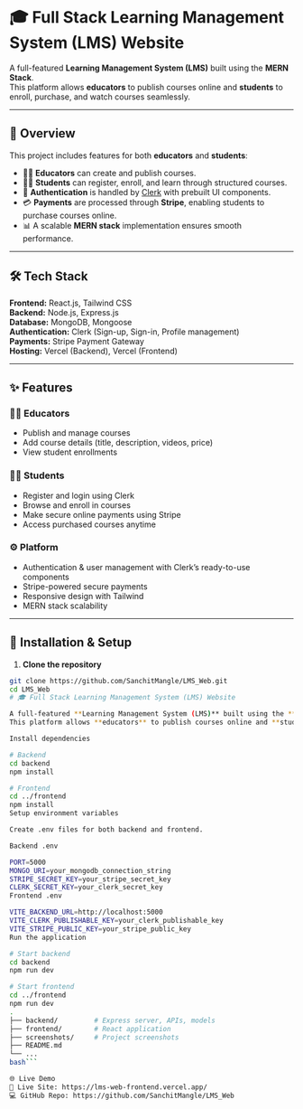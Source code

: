 # 🎓 Full Stack Learning Management System (LMS) Website

A full-featured **Learning Management System (LMS)** built using the **MERN Stack**.  
This platform allows **educators** to publish courses online and **students** to enroll, purchase, and watch courses seamlessly.  

---

## 📖 Overview

This project includes features for both **educators** and **students**:

- 👨‍🏫 **Educators** can create and publish courses.
- 👩‍🎓 **Students** can register, enroll, and learn through structured courses.
- 🔐 **Authentication** is handled by [Clerk](https://clerk.com/) with prebuilt UI components.
- 💳 **Payments** are processed through **Stripe**, enabling students to purchase courses online.
- 📊 A scalable **MERN stack** implementation ensures smooth performance.

---

## 🛠️ Tech Stack

**Frontend:** React.js, Tailwind CSS  
**Backend:** Node.js, Express.js  
**Database:** MongoDB, Mongoose  
**Authentication:** Clerk (Sign-up, Sign-in, Profile management)  
**Payments:** Stripe Payment Gateway  
**Hosting:** Vercel (Backend), Vercel (Frontend)

---

## ✨ Features

### 👨‍🏫 Educators
- Publish and manage courses
- Add course details (title, description, videos, price)
- View student enrollments

### 👩‍🎓 Students
- Register and login using Clerk
- Browse and enroll in courses
- Make secure online payments using Stripe
- Access purchased courses anytime

### ⚙️ Platform
- Authentication & user management with Clerk’s ready-to-use components
- Stripe-powered secure payments
- Responsive design with Tailwind
- MERN stack scalability

---

## 🚀 Installation & Setup

1. **Clone the repository**
```bash
git clone https://github.com/SanchitMangle/LMS_Web.git
cd LMS_Web
# 🎓 Full Stack Learning Management System (LMS) Website

A full-featured **Learning Management System (LMS)** built using the **MERN Stack**.  
This platform allows **educators** to publish courses online and **students** to enroll, purchase, and watch courses seamlessly.  

Install dependencies

# Backend
cd backend
npm install

# Frontend
cd ../frontend
npm install
Setup environment variables

Create .env files for both backend and frontend.

Backend .env

PORT=5000
MONGO_URI=your_mongodb_connection_string
STRIPE_SECRET_KEY=your_stripe_secret_key
CLERK_SECRET_KEY=your_clerk_secret_key
Frontend .env

VITE_BACKEND_URL=http://localhost:5000
VITE_CLERK_PUBLISHABLE_KEY=your_clerk_publishable_key
VITE_STRIPE_PUBLIC_KEY=your_stripe_public_key
Run the application

# Start backend
cd backend
npm run dev

# Start frontend
cd ../frontend
npm run dev
.
├── backend/         # Express server, APIs, models
├── frontend/        # React application
├── screenshots/     # Project screenshots
├── README.md
└── ...
bash```

🌐 Live Demo
🔗 Live Site: https://lms-web-frontend.vercel.app/
💻 GitHub Repo: https://github.com/SanchitMangle/LMS_Web



